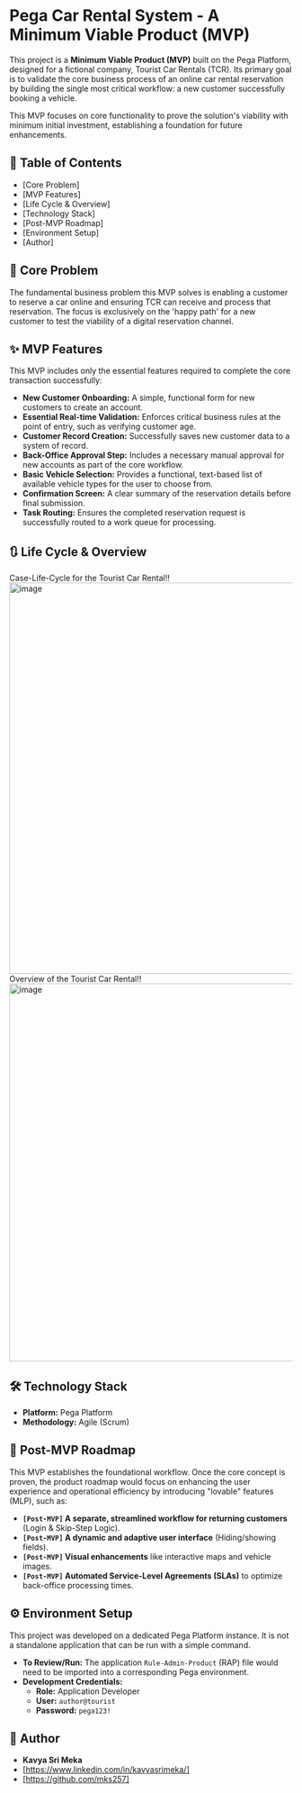 # Pega Car Rental System - A Minimum Viable Product (MVP)

This project is a **Minimum Viable Product (MVP)** built on the Pega Platform, designed for a fictional company, Tourist Car Rentals (TCR). Its primary goal is to validate the core business process of an online car rental reservation by building the single most critical workflow: a new customer successfully booking a vehicle.

This MVP focuses on core functionality to prove the solution's viability with minimum initial investment, establishing a foundation for future enhancements.

## 📝 Table of Contents

  - [Core Problem]
  - [MVP Features]
  - [Life Cycle & Overview]
  - [Technology Stack]
  - [Post-MVP Roadmap]
  - [Environment Setup]
  - [Author]

## 🎯 Core Problem

The fundamental business problem this MVP solves is enabling a customer to reserve a car online and ensuring TCR can receive and process that reservation. The focus is exclusively on the 'happy path' for a new customer to test the viability of a digital reservation channel.

## ✨ MVP Features

This MVP includes only the essential features required to complete the core transaction successfully:

  * **New Customer Onboarding:** A simple, functional form for new customers to create an account.
  * **Essential Real-time Validation:** Enforces critical business rules at the point of entry, such as verifying customer age.
  * **Customer Record Creation:** Successfully saves new customer data to a system of record.
  * **Back-Office Approval Step:** Includes a necessary manual approval for new accounts as part of the core workflow.
  * **Basic Vehicle Selection:** Provides a functional, text-based list of available vehicle types for the user to choose from.
  * **Confirmation Screen:** A clear summary of the reservation details before final submission.
  * **Task Routing:** Ensures the completed reservation request is successfully routed to a work queue for processing.
## 🔃 Life Cycle & Overview

Case-Life-Cycle for the Tourist Car Rental!!
<img width="695" alt="image" src="https://github.com/user-attachments/assets/2c795278-f133-45bc-9874-81675dfa0bba" />
Overview of the Tourist Car Rental!!
<img width="671" alt="image" src="https://github.com/user-attachments/assets/ff302e49-4768-48fe-8c01-631117a8a03c" />


## 🛠️ Technology Stack

  * **Platform:** Pega Platform
  * **Methodology:** Agile (Scrum)

## 🚀 Post-MVP Roadmap

This MVP establishes the foundational workflow. Once the core concept is proven, the product roadmap would focus on enhancing the user experience and operational efficiency by introducing "lovable" features (MLP), such as:

  * **`[Post-MVP]` A separate, streamlined workflow for returning customers** (Login & Skip-Step Logic).
  * **`[Post-MVP]` A dynamic and adaptive user interface** (Hiding/showing fields).
  * **`[Post-MVP]` Visual enhancements** like interactive maps and vehicle images.
  * **`[Post-MVP]` Automated Service-Level Agreements (SLAs)** to optimize back-office processing times.

## ⚙️ Environment Setup

This project was developed on a dedicated Pega Platform instance. It is not a standalone application that can be run with a simple command.

  * **To Review/Run:** The application `Rule-Admin-Product` (RAP) file would need to be imported into a corresponding Pega environment.
  * **Development Credentials:**
      * **Role:** Application Developer
      * **User:** `author@tourist`
      * **Password:** `pega123!`

## 👤 Author

  * **Kavya Sri Meka**
  * [https://www.linkedin.com/in/kavyasrimeka/]
  * [https://github.com/mks257]
